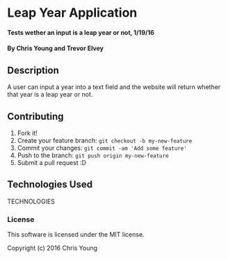 # Leap Year Application

#### Tests wether an input is a leap year or not, 1/19/16

#### By Chris Young and Trevor Elvey

## Description

A user can input a year into a text field and the website will return whether that year is a leap year or not.

## Contributing

1. Fork it!
2. Create your feature branch: `git checkout -b my-new-feature`
3. Commit your changes: `git commit -am 'Add some feature'`
4. Push to the branch: `git push origin my-new-feature`
5. Submit a pull request :D

## Technologies Used

TECHNOLOGIES

### License

This software is licensed under the MIT license.

Copyright (c) 2016 Chris Young
